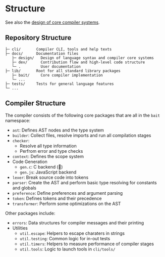 # Structure
See also the [design of core compiler systems](../design/compiler.md).


## Repository Structure
```
├─ cli/       Compiler CLI, tools and help texts
├─ docs/      Documentation files
   ├─ design/   Design of language syntax and compiler core systems
   ├─ dev/      Contribution flow and high-level code structure
   └─ .         User documentation
├─ lib/       Root for all standard library packages
   ├─ bait/     Core compiler implementation
   └─ ...
├─ tests/     Tests for general language features
└─ ...
```


## Compiler Structure
The compiler consists of the following core packages that are all in the `bait` namespace:

- `ast`: Defines AST nodes and the type system
- `builder`: Collect files, resolve imports and run all compilation stages
- `checker`:
  - Resolve all type information
  - Perfrom error and type checks
- `context`: Defines the scope system
- Code Generation
  - `gen.c`: C backend (🚧)
  - `gen.js`: JavaScript backend
- `lexer`: Break source code into tokens
- `parser`: Create the AST and perform basic type resolving for constants and globals
- `preference`: Define preferences and argument parsing
- `token`: Defines tokens and their precedence
- `transformer`: Perform some optimizations on the AST

Other packages include:

- `errors`: Data structures for compiler messages and their printing
- Utilities
  - `util.escape`: Helpers to escape charaters in strings
  - `util.testing`: Common logic for in-out tests
  - `util.timers`: Helpers to measure performance of compiler stages
  - `util.tools`: Logic to launch tools in `cli/tools/`
